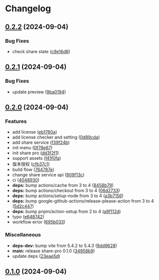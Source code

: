 # Changelog

## [0.2.2](https://github.com/terwerinc/siyuan-plugin-share-pro/compare/share-pro-v0.2.1...share-pro-v0.2.2) (2024-09-04)


### Bug Fixes

* check share state ([c9e16d6](https://github.com/terwerinc/siyuan-plugin-share-pro/commit/c9e16d606c67fc93a6c406240494e728a6b2c81d))

## [0.2.1](https://github.com/terwerinc/siyuan-plugin-share-pro/compare/share-pro-v0.2.0...share-pro-v0.2.1) (2024-09-04)
### Bug Fixes
* update preview ([9ba0194](https://github.com/terwerinc/siyuan-plugin-share-pro/commit/9ba0194ce1d756a1625aff046451c71e83884d1d))
## [0.2.0](https://github.com/terwerinc/siyuan-plugin-share-pro/compare/share-pro-v0.1.0...share-pro-v0.2.0) (2024-09-04)
### Features
* add license ([eb1760a](https://github.com/terwerinc/siyuan-plugin-share-pro/commit/eb1760a55684543a0857c285acbd138c331b885d))
* add license checker and setting ([0d89cda](https://github.com/terwerinc/siyuan-plugin-share-pro/commit/0d89cdaefc307e51a57c746086217cf515f62f50))
* add share service ([f39f24b](https://github.com/terwerinc/siyuan-plugin-share-pro/commit/f39f24bbc7112c71bea28117524473b0ee92bf54))
* init menu ([0f78e67](https://github.com/terwerinc/siyuan-plugin-share-pro/commit/0f78e67ad65ecafe48f71072621772999357eb16))
* init share pro ([dd3f2f1](https://github.com/terwerinc/siyuan-plugin-share-pro/commit/dd3f2f127166e7b8c4ce36223499b26d36a416e0))
* support assets ([f41f0fa](https://github.com/terwerinc/siyuan-plugin-share-pro/commit/f41f0fa79f282d1c1fb71a2860d9443b2cadff37))
* 版本授权 ([cfb37c1](https://github.com/terwerinc/siyuan-plugin-share-pro/commit/cfb37c1ab0fe877967c8c6ec0651175e31bf1dcc))
* build flow ([764787e](https://github.com/terwerinc/siyuan-plugin-share-pro/commit/764787e415bcf1e437329f9786d40b0b6f1723c9))
* change share service api ([909f13c](https://github.com/terwerinc/siyuan-plugin-share-pro/commit/909f13cba69750cfe5f3501f8a0aef1540708c3b))
* ci ([4048930](https://github.com/terwerinc/siyuan-plugin-share-pro/commit/4048930d9b2e8726538cf1eb3f2914bd9ccbe193))
* **deps:** bump actions/cache from 3 to 4 ([8458b79](https://github.com/terwerinc/siyuan-plugin-share-pro/commit/8458b7903b54d21e3c476e5bd1f1609c4958141e))
* **deps:** bump actions/checkout from 3 to 4 ([06d2733](https://github.com/terwerinc/siyuan-plugin-share-pro/commit/06d273326dd2ad716db404da3f8821ea11ac191f))
* **deps:** bump actions/setup-node from 3 to 4 ([a3b7156](https://github.com/terwerinc/siyuan-plugin-share-pro/commit/a3b7156f6fd8e89c53da76dd11609ecce7d73900))
* **deps:** bump google-github-actions/release-please-action from 3 to 4 ([5d2c447](https://github.com/terwerinc/siyuan-plugin-share-pro/commit/5d2c447cea21c1f1e281c79c056f91e01335dcdc))
* **deps:** bump pnpm/action-setup from 2 to 4 ([a9f112d](https://github.com/terwerinc/siyuan-plugin-share-pro/commit/a9f112db74d9d947a918734bec9219ea7ee74c1c))
* typo ([e648742](https://github.com/terwerinc/siyuan-plugin-share-pro/commit/e6487422918a74a77d3905d89519b07f1665edec))
* workflow error ([695b033](https://github.com/terwerinc/siyuan-plugin-share-pro/commit/695b033c387f53866e5b50b6fff90e5fe74c1c74))
### Miscellaneous
* **deps-dev:** bump vite from 5.4.2 to 5.4.3 ([9dd9628](https://github.com/terwerinc/siyuan-plugin-share-pro/commit/9dd96283e4557950f7fe50e379881136bba18a89))
* **main:** release share-pro 0.1.0 ([34958b9](https://github.com/terwerinc/siyuan-plugin-share-pro/commit/34958b989d88fe4a6837d95f5321edeb74d386cd))
* update deps ([23eae5d](https://github.com/terwerinc/siyuan-plugin-share-pro/commit/23eae5d67fce44a2b1bab89b9638e149f4e1fc30))
## [0.1.0](https://github.com/terwerinc/siyuan-plugin-share-pro/compare/share-pro-v0.0.1...share-pro-v0.1.0) (2024-09-04)
